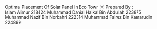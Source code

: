 Optimal Placement Of Solar Panel In Eco Town ☀️
Prepared By :  
Islam Alimur 218424 
Muhammad Danial Haikal Bin Abdullah 223875  
Muhammad Nazif Bin Norbahri 222314 
Muhammad Fairuz Bin Kamarudin 224899
